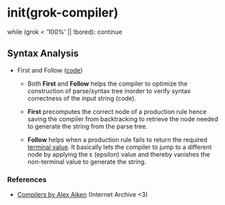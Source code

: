 # init(grok-compiler)

while (grok < '100%' || !bored): 
    continue


## Syntax Analysis
- First and Follow ([code](https://github.com/sr1jan/grok-compiler/blob/master/firstnfollow.py))

    - Both **First** and **Follow** helps the compiler to optimize the construction of parse/syntax tree inorder to verify syntax correctness
    of the input string (code).

    - **First** precomputes the correct node of a production rule hence saving the compiler from backtracking to retrieve the node needed to generate the string from the parse tree.

    - **Follow** helps when a production rule fails to return the required [terminal value](https://en.wikipedia.org/wiki/Terminal_and_nonterminal_symbols). It basically lets the compiler to jump to a different node by applying the ε (epsilon) value and thereby vanishes the non-terminal value to generate the string. 


### References
 - [Compilers by Alex Aiken](https://archive.org/details/academictorrents_e31e54905c7b2669c81fe164de2859be4697013a) (Internet Archive <3)
